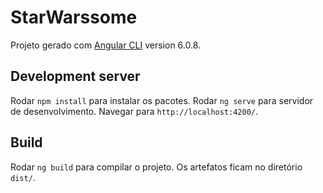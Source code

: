 # StarWarssome

Projeto gerado com [Angular CLI](https://github.com/angular/angular-cli) version 6.0.8.

## Development server

Rodar `npm install` para instalar os pacotes.
Rodar `ng serve` para servidor de desenvolvimento. Navegar para `http://localhost:4200/`.

## Build

Rodar `ng build` para compilar o projeto. Os artefatos ficam no diretório `dist/`.
